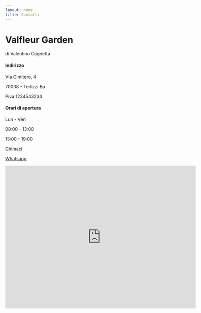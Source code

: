 ```yaml
---
layout: none
title: Contatti
---
```


# Valfleur Garden
di Valentino Cagnetta

<div class="grid grid-cols-2 py-4 tabular-nums">
  <div>

#### Indirizzo
Via Cimitero, 4

70038 - Terlizzi Ba

Piva 1234543234
  </div>
  <div>

  #### Orari di apertura
  Lun - Ven

  08:00 - 13:00

  15:00 - 19:00
  </div>
</div>
<!--more-->

[Chimaci](tel://+393477979762)

[Whatsapp](telefono)

<iframe src="https://www.google.com/maps/embed?pb=!1m18!1m12!1m3!1d1153.3547105737323!2d16.54316862664979!3d41.121201061757034!2m3!1f0!2f0!3f0!3m2!1i1024!2i768!4f13.1!3m3!1m2!1s0x1347f61b03495a69%3A0x90c2e9b0b31da051!2sValfleur%20Di%20Cagnetta%20Valentino!5e0!3m2!1sit!2sit!4v1715622068589!5m2!1sit!2sit" width="600" height="450" style="border:0;" allowfullscreen="" loading="lazy" referrerpolicy="no-referrer-when-downgrade" class="w-full aspect-video rounded-lg" />
